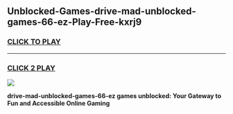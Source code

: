 
## Unblocked-Games-drive-mad-unblocked-games-66-ez-Play-Free-kxrj9
<h3>
<a href="https://premium76.site?title=drive-mad-unblocked-games-66-ez&ref=23A">CLICK TO PLAY</a></h3>
<hr>

<h3>
<a href="https://premium76.site?title=drive-mad-unblocked-games-66-ez&ref=23A">CLICK 2 PLAY</a>
  
</h3>

<a href="https://premium76.site?title=drive-mad-unblocked-games-66-ez&ref=23A"><img src="https://clearcache.store/games.png"></a>


**drive-mad-unblocked-games-66-ez games unblocked: Your Gateway to Fun and Accessible Online Gaming**
